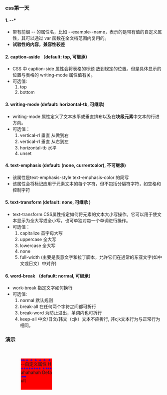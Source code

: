 ### css第一天

#### 1.  **--***
	
- 带有前缀 -- 的属性名，比如 --example--name，表示的是带有值的自定义属性，其可以通过 var 函数在全文档范围内复用的。
- **试验性的内容，兼容性较差**

#### 2. **caption-aside** （default: top, 可继承）

- CSS 中 caption-side 属性会将表格的标题<caption> 放到规定的位置。但是具体显示的位置与表格的 writing-mode 属性值有关。
- 可选值:
	1. top
	2. bottom

#### 3. **writing-mode** (default: horizontal-tb, 可继承)

-  writing-mode 属性定义了文本水平或垂直排布以及在**块级元素**中文本的行进方向。
- 可选值：
	1. vertical-rl 垂直 从做到右
	2. vertical-rl 垂直 从右到左
	3. horizontal-tb 水平
	4. unset

#### 4. **text-emphasis**  (default: (none, currentcolor), 不可继承)

- 该属性是text-emphasis-style text-emphasis-color 的简写
- 该属性会将标记应用于元素文本的每个字符，但不包括分隔符字符，如空格和控制字符


#### 5. **text-transform** (default: none, 可继承 )

- text-transform CSS属性指定如何将元素的文本大小写操作。它可以用于使文本显示为全大写或全小写，也可单独对每一个单词进行操作。
- 可选值：
	1. capitalize 首字母大写
	2. uppercase 全大写
	3. lowercase 全大写
	4. none
	5. full-width (主要是表意文字和拉丁脚本，允许它们在通常的东亚文字(如中文或日文）中对齐)

#### 6. **word-break** （default: normal, 可继承）

- work-break 指定文字如何换行
- 可选值:
	1. normal 默认规则
	2. break-all 在任何两个字符之间都可折行
	3. break-word 为防止溢出，单词内也可折行
	4. keep-all 中文/日文/韩文（cjk）文本不应折行, 非cjk文本行为与正常行为相同。



### 演示

<style type="text/css">
	:root {
		--basic-color: red;
	}
	.div1 {
		margin: 50px;
		width: 100px;
		height: 100px;
		background-color: var(--basic-color);
		/*writing-mode: */
		writing-mode: horizontal-tb;
		/*writing-mode: vertical-rl;
		writing-mode: vertical-lr;*/

		/* Global values */
		/*writing-mode: inherit;
		writing-mode: initial;
		writing-mode: unset;*/
		-webkit-text-emphasis:triangle blue;
		text-transform: capitalize;
		word-break: break-all;
	}
</style>
<div class="div1">
	--自定义属性 
	hahahahah default
</div>